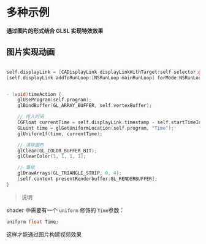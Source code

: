 # 多种示例  


__通过图片的形式结合 GLSL 实现特效效果__  



## 图片实现动画 


```C++

self.displayLink = [CADisplayLink displayLinkWithTarget:self selector:@selector(timeAction)];
[self.displayLink addToRunLoop:[NSRunLoop mainRunLoop] forMode:NSRunLoopCommonModes];


- (void)timeAction {
    glUseProgram(self.program);
    glBindBuffer(GL_ARRAY_BUFFER, self.vertexBuffer);

    // 传入时间
    CGFloat currentTime = self.displayLink.timestamp - self.startTimeInterval;
    GLuint time = glGetUniformLocation(self.program, "Time");
    glUniform1f(time, currentTime);

    // 清除画布
    glClear(GL_COLOR_BUFFER_BIT);
    glClearColor(1, 1, 1, 1);

    // 重绘
    glDrawArrays(GL_TRIANGLE_STRIP, 0, 4);
    [self.context presentRenderbuffer:GL_RENDERBUFFER];
}

```


> 说明

shader 中需要有一个 `uniform` 修饰的 `Time`参数： 

```c++
uniform float Time;

```

这样才能通过图片构建视频效果  


